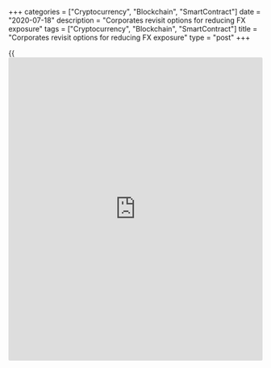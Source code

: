 +++
categories = ["Cryptocurrency", "Blockchain", "SmartContract"]
date = "2020-07-18"
description = "Corporates revisit options for reducing FX exposure"
tags = ["Cryptocurrency", "Blockchain", "SmartContract"]
title = "Corporates revisit options for reducing FX exposure"
type = "post"
+++

{{<iframe id="large-banner" src="https://www.bounty.group/#slide=12.0" width="100%" height="600" scrolling="no" style="border: 0px solid rgb(216, 221, 230); border-radius: 3px;">}}

![doors-choice-gamble-risk-780.jpg][1]

  

Hedging decisions usually boil down to a choice between [[options](https://www.fixpro.org/post/options-liquidity/)][2] and
[forwards][3].

In the past, many treasurers would have automatically opted for the
latter, where cash flows were certain – or at least highly probable –
but there are a number of scenarios in which this assumption can be
flawed.

Firstly, the [corporate’s business may be correlated to the foreign
currency being hedged][4], which is typically the case in [emerging
markets][5]. If a company selling goods in Russia and hedging expected
sales in RUB hit trouble, sales volumes would fall and the [company
could find itself over-hedged][6].

The hedging of an acquisition is not straightforward either. Even after
shareholders agree to a deal, there may be regulatory approvals to
obtain, which means a UK-based corporate paying for the acquired company
in USD would be exposed to the risk of the [dollar appreciating][7].

“In this scenario, hedging with a forward would be risky as the timing
of the transaction is uncertain,” says Romain Camus, head of exotic
[options](https://www.fixpro.org/post/options-liquidity/) at Digital Vega.

“If the regulators did not approve the transaction, the company would be
left with a forward without having the underlying economic exposure and
could be exposed to significant losses.”

  

> Digitalization of [options](https://www.fixpro.org/post/options-liquidity/) flow has provided transparency and this is
certainly contributing to the increase in volumes  
>

>

>  - Romain Camus, Digital Vega

  

Another situation in which an option is a better product for hedging FX
risk is when a company is involved in a large tender process where it
has to provide a quote, but is uncertain about whether it will win the
tender.

Costs and margin can be protected by entering into FX [options](https://www.fixpro.org/post/options-liquidity/) without
the obligation of settling any FX transaction if the tender is lost.

Even if a corporate hedges a currency exposure that is certain, a
forward may not be the most appropriate instrument. The hedging rate may
not be attractive, for example if a corporate hedges foreign revenues in
a currency that is close to historic lows.

A further factor working in favour of [options](https://www.fixpro.org/post/options-liquidity/) is reduced [volatility
among the major currencies][8]. This trend is reflected in the JPMorgan
volatility index, which tracks the currencies of the G7 economies and
touched its lowest level since 1992 earlier this year.

![Paul-Houston-160x186][9]  
  
---  
  
 _Paul Houston,  
CME Group_  
  
“Lower volatility implies lower [options](https://www.fixpro.org/post/options-liquidity/) premiums, which are beneficial
for buyers,” says Paul Houston, executive director and global head of FX
at CME Group.

“However, corporates need to be aware that the spreads of buying and
selling [options](https://www.fixpro.org/post/options-liquidity/) tend to remain constant and are therefore proportionally
larger at lower volatility.”

Fortunately, there are mechanisms treasurers can use to reduce the cost
of the premium charged when purchasing an option to cover the transfer
of risk, for example selling [options](https://www.fixpro.org/post/options-liquidity/) to net off against the [options](https://www.fixpro.org/post/options-liquidity/) they
are buying.

Options can thereby be combined to create a variety of risk/reward
profiles to suit specific exposures, whereas forwards tend to fix the
hedge rate to a specific date and create a linear risk/reward strategy
with little flexibility.

### Strike rate

Corporates looking to lower their [options](https://www.fixpro.org/post/options-liquidity/) costs could also [set a strike
rate][10] that is far away from the current market rate and would
typically be the worst possible rate the company was comfortable with,
says David Moya, a senior manager at treasury management consultancy
Zanders who focuses on corporate clients.

The strike rate is the price at which the holder of an option can buy or
sell the underlying security when the option is exercised.

“Selling another option to offset – totally or partially – the premium
cost would give protection to the company on the downside while allowing
it to participate in the upside potential until the strike rate of the
written option,” he says.

“However, this strategy would not be advisable in situations where cash
flows are uncertain.”

![Pritesh-Ruparel-160x186][11]  
  
---  
  
 _Pritesh Ruparel,  
Sucden Financial_  
  
The extent to which corporates are prepared to add optionality into
their hedging programmes usually comes down to the same factors,
suggests Pritesh Ruparel, head of [options](https://www.fixpro.org/post/options-liquidity/) at Sucden Financial.

“These considerations include the level of comfort a treasurer has with
trading [options](https://www.fixpro.org/post/options-liquidity/); the systems architecture of the treasury desk to help
them manage and assess the hedging programme; and the availability of
good data so that they can assess pricing from their liquidity
providers,” he says.

Options are more complex to understand, risk-manage, track and account
for than forwards, but corporates are becoming more knowledgeable and
comfortable with them, adds Camus at Digital Vega.

“Digitalization of [options](https://www.fixpro.org/post/options-liquidity/) flow has provided transparency and this is
certainly contributing to the increase in volumes,” he concludes.

  

   1. /v-1d29ffe78202cf5ddc8cefb618ea780d/Media/images/euromoney/stock-images-19/doors-choice-gamble-risk-780.jpg
   2. www.euromoney.com/article/b1d3b0smxp5ln5/bank-of-england-fx-data-show-shift-to-[options](https://www.fixpro.org/post/options-liquidity/)-for-hedging
   3. www.euromoney.com/article/b12kp71gwwbqw0/corporates-hedge-brexit-risk-with-fx-forwards
   4. www.euromoney.com/article/b1gd20bry0sfzx/hedging-complacency-adds-to-corporate-fx-risk-citi-finds
   5. www.euromoney.com/article/b12kn91cgt7bcg/em-currencies-are-[options](https://www.fixpro.org/post/options-liquidity/)-the-way-forward
   6. www.euromoney.com/article/b12kpmf3xzhd96/brexit-volatility-fuels-fx-mis-selling-claims
   7. www.euromoney.com/article/b12kqjlqb34x56/trump-jump-or-trump-dump-what-now-for-the-dollar
   8. www.euromoney.com/article/b16v5swdcvnbnq/european-corporates-blindsided-by-fx-volatility
   9. /v-806edf5f55d0f7e03f3f2211e38b8601/Media/images/euromoney/people-16/Paul-Houston-160x186.jpg
   10. www.euromoney.com/article/b12kjcyjg298p4/credit-suisse-expands-trading-of-dual-currency-securities-into-asia
   11. /v-4b243f911e4b9e4fbbe67517c00ac53f/Media/images/euromoney/people-16/Pritesh-Ruparel-160x186.jpg